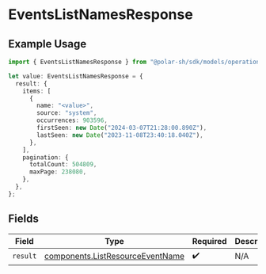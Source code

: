 # EventsListNamesResponse

## Example Usage

```typescript
import { EventsListNamesResponse } from "@polar-sh/sdk/models/operations/eventslistnames.js";

let value: EventsListNamesResponse = {
  result: {
    items: [
      {
        name: "<value>",
        source: "system",
        occurrences: 903596,
        firstSeen: new Date("2024-03-07T21:28:00.890Z"),
        lastSeen: new Date("2023-11-08T23:40:18.040Z"),
      },
    ],
    pagination: {
      totalCount: 504809,
      maxPage: 238080,
    },
  },
};
```

## Fields

| Field                                                                                | Type                                                                                 | Required                                                                             | Description                                                                          |
| ------------------------------------------------------------------------------------ | ------------------------------------------------------------------------------------ | ------------------------------------------------------------------------------------ | ------------------------------------------------------------------------------------ |
| `result`                                                                             | [components.ListResourceEventName](../../models/components/listresourceeventname.md) | :heavy_check_mark:                                                                   | N/A                                                                                  |